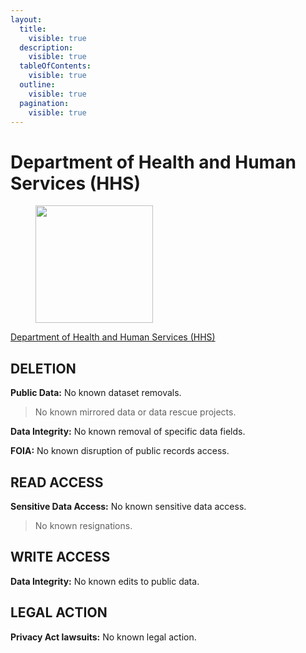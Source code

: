 ```yaml
---
layout:
  title:
    visible: true
  description:
    visible: true
  tableOfContents:
    visible: true
  outline:
    visible: true
  pagination:
    visible: true
---
```


# Department of Health and Human Services (HHS)

<div align="left"><figure><img src="https://www.section508.gov/assets/images/seals-logos/hhs.jpg" alt="" width="188"><figcaption></figcaption></figure></div>

[Department of Health and Human Services (HHS)](https://www.section508.gov/manage/section-508-assessment/2024/appendix-c-entity-summary/?id=HHS)

## DELETION

**Public Data:** No known dataset removals.&#x20;

> No known mirrored data or data rescue projects.

**Data Integrity:** No known removal of specific data fields.&#x20;

**FOIA:** No known disruption of public records access.&#x20;

## READ ACCESS

**Sensitive Data Access:** No known sensitive data access.&#x20;

> No known resignations.

## WRITE ACCESS

**Data Integrity:** No known edits to public data.&#x20;

## LEGAL ACTION

**Privacy Act lawsuits:** No known legal action.&#x20;
